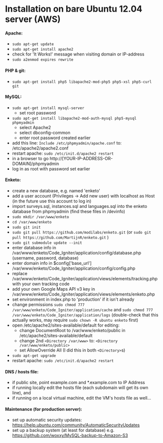 Installation on bare Ubuntu 12.04 server (AWS)
=======

#### Apache:
- `sudo apt-get update`
- `sudo apt-get install apache2`
- check for 'It Works!' message when visiting domain or IP-address
- `sudo a2enmod expires rewrite`

#### PHP & git:
- `sudo apt-get install php5 libapache2-mod-php5 php5-xsl php5-curl git`

#### MySQL:
- `sudo apt-get install mysql-server`
  * set root password
- `sudo apt-get install libapache2-mod-auth-mysql php5-mysql phpmyadmin`
  * select Apache2
  * select dbconfig-common
  * enter root password created earlier
- add this line: `Include /etc/phpmyadmin/apache.conf` to: /etc/apache2/apache2.conf
- restart apache: `sudo /etc/init.d/apache2 restart`
- in a browser to go http://[YOUR-IP-ADDRESS-OR-DOMAIN]/phpmyadmin
- log in as root with password set earlier

#### Enketo:
- create a new database, e.g. named 'enketo'
- add a user account (Privileges -> Add new user) with localhost as Host (in the future use this account to log in)
- import surveys.sql, instances.sql and languages.sql into the enketo database from phpmyadmin (find these files in /devinfo)
- `sudo mkdir /var/www/enketo`
- `cd /var/www/enketo`
- `sudo git init`
- `sudo git pull https://github.com/modilabs/enketo.git` (or `sudo git pull https://github.com/MartijnR/enketo.git` )
- `sudo git submodule update --init`
- enter database info in /var/www/enketo/Code_Igniter/application/config/database.php (username, password, database)
- enter domain info in $config['base_url'] /var/www/enketo/Code_Igniter/application/config/config.php
- replace /var/www/enketo/Code_Igniter/application/views/elements/tracking.php with your own tracking code
- add your own Google Maps API v3 key in /var/www/enketo/Code_Igniter/application/views/elements/enketo.php
- set environment in index.php to 'production' if it isn't already
- change permissions `sudo chmod 777 /var/www/enketo/Code_Igniter/application/cache` and `sudo chmod 777 /var/www/enketo/Code_Igniter/application/logs` (double-check that this actually works, may require `sudo chown -R ubuntu enketo` first)
- open /etc/apache2/sites-available/default for editing:
  * change DocumentRoot to /var/www/enketo/public in /etc/apache2/sites-available/default
  * change 2nd `<Directory /var/www>` to: `<Directory /var/www/enketo/public>`
  * set AllowOverride All (I did this in both `<Directory>`s)
- `sudo apt-get upgrade`
- restart apache: `sudo /etc/init.d/apache2 restart`

#### DNS / hosts file:
- if public site, point example.com and *.example.com to IP Address
- if running locally edit the hosts file (each subdomain will get its own line), and
- if running on a local virtual machine, edit the VM's hosts file as well...

#### Maintenance (for production server):
- set up automatic security updates: https://help.ubuntu.com/community/AutomaticSecurityUpdates
- set up a backup system (at least for database) e.g. https://github.com/woxxy/MySQL-backup-to-Amazon-S3

